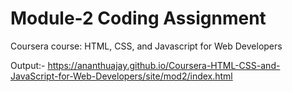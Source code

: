 # Module-2 Coding Assignment

Coursera course: HTML, CSS, and Javascript for Web Developers

Output:- https://ananthuajay.github.io/Coursera-HTML-CSS-and-JavaScript-for-Web-Developers/site/mod2/index.html
